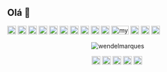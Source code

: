 <h2 align="left">Olá 👋</h2>


<p align="left">
  <img src="https://devicons.github.io/devicon/devicon.git/icons/c/c-original.svg" alt="c" width="20" height="20"/> 
  <img src="https://devicons.github.io/devicon/devicon.git/icons/cplusplus/cplusplus-original.svg" alt="cplusplus" width="20" height="20"/> 
  <img src="https://www.vectorlogo.zone/logos/flutterio/flutterio-icon.svg" alt="flutter" width="20" height="20"/> 
  <img src="https://www.vectorlogo.zone/logos/apache_hadoop/apache_hadoop-icon.svg" alt="hadoop" width="20" height="20"/> 
  <img src="https://devicons.github.io/devicon/devicon.git/icons/python/python-original.svg" alt="python" width="20" height="20"/>
  <img src="https://www.vectorlogo.zone/logos/microsoft_azure/microsoft_azure-icon.svg" alt="azure" width="20" height="20"/> 
  <img src="https://devicons.github.io/devicon/devicon.git/icons/d3js/d3js-original.svg" alt="d3js" width="20" height="20"/> 
  <img src="https://www.vectorlogo.zone/logos/dartlang/dartlang-icon.svg" alt="dart" width="20" height="20"/> <img src="https://www.vectorlogo.zone/logos/pocoo_flask/pocoo_flask-icon.svg" alt="flask" width="20" height="20"/> <img src="https://devicons.github.io/devicon/devicon.git/icons/mongodb/mongodb-original-wordmark.svg" alt="mongodb" width="20" height="20"/> 
  <img src="https://devicons.github.io/devicon/devicon.git/icons/mysql/mysql-original-wordmark.svg" alt="mysql" width="40" height="20"/> 
  <img src="https://devicons.github.io/devicon/devicon.git/icons/photoshop/photoshop-plain.svg" alt="photoshop" width="20" height="20"/> 
  <img src="https://www.vectorlogo.zone/logos/pytorch/pytorch-icon.svg" alt="pytorch" width="20" height="20"/> 
  <img src="https://www.vectorlogo.zone/logos/tensorflow/tensorflow-icon.svg" alt="tensorflow" width="20" height="20"/>
</p>
  

<p align="center">&nbsp;<img align="center" src="https://github-readme-stats.vercel.app/api?username=wendelmarques&show_icons=true" alt="wendelmarques" /></p>
<p align="center">
<a href="https://twitter.com/wwwendel_" target="blank"><img align="center" src="https://cdn.jsdelivr.net/npm/simple-icons@3.0.1/icons/twitter.svg" alt="wwwendel_" height="20" width="20" /></a>
<a href="https://linkedin.com/in/wendelmarques" target="blank"><img align="center" src="https://cdn.jsdelivr.net/npm/simple-icons@3.0.1/icons/linkedin.svg" alt="wendelmarques" height="20" width="20" /></a>
<a href="https://kaggle.com/wendelmarques" target="blank"><img align="center" src="https://cdn.jsdelivr.net/npm/simple-icons@3.0.1/icons/kaggle.svg" alt="wendelmarques" height="20" width="20" /></a>
<a href="https://instagram.com/wwwendel" target="blank"><img align="center" src="https://cdn.jsdelivr.net/npm/simple-icons@3.0.1/icons/instagram.svg" alt="wwwendel" height="20" width="20" /></a>
<a href="https://medium.com/@wendelmarquesjs" target="blank"><img align="center" src="https://cdn.jsdelivr.net/npm/simple-icons@3.0.1/icons/medium.svg" alt="@wendelmarquesjs" height="20" width="20" /></a>
</p>
